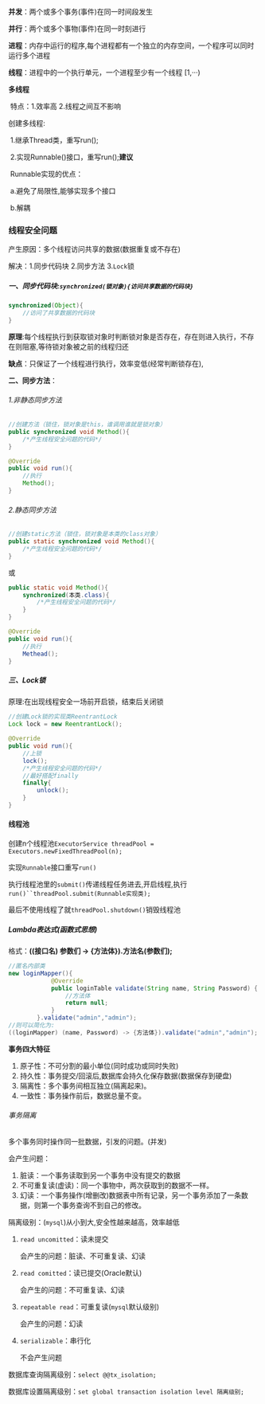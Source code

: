 **并发**：两个或多个事务(事件)在同一时间段发生

**并行**：两个或多个事物(事件)在同一时刻进行



**进程**：内存中运行的程序,每个进程都有一个独立的内存空间，一个程序可以同时运行多个进程

**线程**：进程中的一个执行单元，一个进程至少有一个线程 [1,···)

**多线程**   

​			特点：1.效率高 2.线程之间互不影响

创建多线程:

​			1.继承Thread类，重写run();

​			2.实现Runnable()接口，重写run();**建议**

​						Runnable实现的优点：

​						a.避免了局限性,能够实现多个接口

​						b.解耦

### **线程安全问题**

产生原因：多个线程访问共享的数据(数据重复或不存在)

解决：1.同步代码块  2.同步方法   3.`Lock`锁



##### **一、同步代码块**:`synchronized(锁对象){访问共享数据的代码块}`

```java
synchronized(Object){
    //访问了共享数据的代码块
}
```



​			**原理**:每个线程执行到获取锁对象时判断锁对象是否存在，存在则进入执行，不存在则阻塞,等待锁对象被之前的线程归还

​			**缺点**：只保证了一个线程进行执行，效率变低(经常判断锁存在),

**二、同步方法**：

###### 1.非静态同步方法

```java
//创建方法（锁住，锁对象是this，谁调用谁就是锁对象）
public synchronized void Method(){
    /*产生线程安全问题的代码*/
}
```

```java
@Override
public void run(){
    //执行
    Method();
}
```

###### 2.静态同步方法

```java
//创建static方法（锁住，锁对象是本类的class对象）
public static synchronized void Method(){
    /*产生线程安全问题的代码*/
}
```

或

```java
public static void Method(){
    synchronized(本类.class){
        /*产生线程安全问题的代码*/
    }
}
```

```java
@Override
public void run(){
    //执行
    Methead();
}
```

##### 三、Lock锁

原理:在出现线程安全一场前开启锁，结束后关闭锁

```java
//创建Lock锁的实现类ReentrantLock
Lock lock = new ReentrantLock();

@Override
public void run(){
    //上锁
    lock();
    /*产生线程安全问题的代码*/
    //最好搭配finally
    finally{
        unlock();
    }
}
```

#### 线程池

创建n个线程池`ExecutorService threadPool = Executors.newFixedThreadPool(n);`

实现`Runnable`接口重写`run()`

执行线程池里的`submit()`传递线程任务进去,开启线程,执行`run()``threadPool.submit(Runnable实现类);`

最后不使用线程了就`threadPool.shutdown()`销毁线程池



##### Lambda表达式(函数式思想)

格式：**((接口名) 参数们 -> {方法体}).方法名(参数们);**

```java
//匿名内部类
new loginMapper(){
            @Override
            public loginTable validate(String name, String Password) {
                //方法体
                return null;
            }
        }.validate("admin","admin");
//则可以简化为:
((loginMapper) (name, Password) -> {方法体}).validate("admin","admin");
```











**事务四大特征**

1. 原子性：不可分割的最小单位(同时成功或同时失败)
2. 持久性：事务提交/回滚后,数据库会持久化保存数据(数据保存到硬盘)
3. 隔离性：多个事务间相互独立(隔离起来)。
4. 一致性：事务操作前后，数据总量不变。

###### 事务隔离

多个事务同时操作同一批数据，引发的问题。(并发)

会产生问题：

1. 脏读：一个事务读取到另一个事务中没有提交的数据
2. 不可重复读(虚读)：同一个事物中，两次获取到的数据不一样。
3. 幻读：一个事务操作(增删改)数据表中所有记录，另一个事务添加了一条数据，则第一个事务查询不到自己的修改。

隔离级别：(```mysql```)从小到大,安全性越来越高，效率越低

1. ```read uncomitted```：读未提交

   会产生的问题：脏读、不可重复读、幻读

2. ```read comitted```：读已提交(Oracle默认)

   会产生的问题：不可重复读、幻读

3. ```repeatable read```：可重复读(```mysql```默认级别)

   会产生的问题：幻读

4. ```serializable```：串行化

   不会产生问题

数据库查询隔离级别：```select @@tx_isolation;```

数据库设置隔离级别：```set global transaction isolation level 隔离级别;```
























